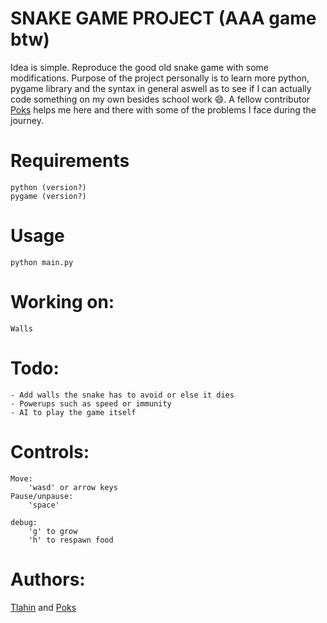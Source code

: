 # SNAKE GAME PROJECT (AAA game btw)

Idea is simple. 
Reproduce the good old snake game with some modifications.
Purpose of the project personally is to learn more python, pygame library and the syntax in general aswell as to see if I can actually code something on my own besides school work 😄. A fellow contributor [Poks](github.com/pokspoks) helps me here and there with some of the problems I face during the journey.

# Requirements

	python (version?)
	pygame (version?)

# Usage

	python main.py

# Working on:

	Walls

# Todo:

	- Add walls the snake has to avoid or else it dies
	- Powerups such as speed or immunity
	- AI to play the game itself

# Controls:

	Move:
		'wasd' or arrow keys
	Pause/unpause:
		'space'

	debug:
		'g' to grow
		'h' to respawn food

# Authors:
	
[Tlahin](github.com/tlahin) and [Poks](github.com/pokspoks)

